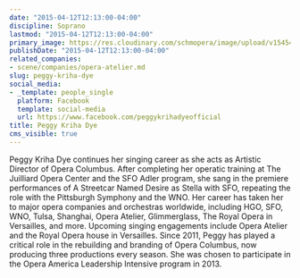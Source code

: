 ```yaml
---
date: "2015-04-12T12:13:00-04:00"
discipline: Soprano
lastmod: "2015-04-12T12:13:00-04:00"
primary_image: https://res.cloudinary.com/schmopera/image/upload/v1545409169/media/webhook-uploads/1428855001687/Dye-Kriha-Peggy2.jpeg.jpeg
publishDate: "2015-04-12T12:13:00-04:00"
related_companies:
- scene/companies/opera-atelier.md
slug: peggy-kriha-dye
social_media:
- _template: people_single
  platform: Facebook
  template: social-media
  url: https://www.facebook.com/peggykrihadyeofficial
title: Peggy Kriha Dye
cms_visible: true
---
```


<p>
	Peggy Kriha Dye continues her singing career as she acts as Artistic Director of Opera Columbus. After completing her operat<span class="text_exposed_show">ic training at The Juilliard Opera Center and the SFO Adler program, she sang in the premiere performances of A Streetcar Named Desire as Stella with SFO, repeating the role with the Pittsburgh Symphony and the WNO. Her career has taken her to major opera companies and orchestras worldwide, including HGO, SFO, WNO, Tulsa, Shanghai, Opera Atelier, Glimmerglass, The Royal Opera in Versailles, and more. Upcoming singing engagements include Opera Atelier and the Royal Opera house in Versailles. Since 2011, Peggy has played a critical role in the rebuilding and branding of Opera Columbus, now producing three productions every season. She was chosen to participate in the Opera America Leadership Intensive program in 2013.</span>
</p>
